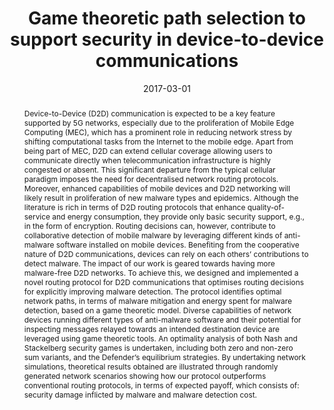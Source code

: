 ---
title: "Game theoretic path selection to support security in device-to-device communications"
abstract: "Device-to-Device (D2D) communication is expected to be a key feature supported by 5G networks, especially due to the proliferation of Mobile Edge Computing (MEC), which has a prominent role in reducing network stress by shifting computational tasks from the Internet to the mobile edge. Apart from being part of MEC, D2D can extend cellular coverage allowing users to communicate directly when telecommunication infrastructure is highly congested or absent. This significant departure from the typical cellular paradigm imposes the need for decentralised network routing protocols. Moreover, enhanced capabilities of mobile devices and D2D networking will likely result in proliferation of new malware types and epidemics. Although the literature is rich in terms of D2D routing protocols that enhance quality-of-service and energy consumption, they provide only basic security support, e.g., in the form of encryption. Routing decisions can, however, contribute to collaborative detection of mobile malware by leveraging different kinds of anti-malware software installed on mobile devices. Benefiting from the cooperative nature of D2D communications, devices can rely on each others’ contributions to detect malware. The impact of our work is geared towards having more malware-free D2D networks. To achieve this, we designed and implemented a novel routing protocol for D2D communications that optimises routing decisions for explicitly improving malware detection. The protocol identifies optimal network paths, in terms of malware mitigation and energy spent for malware detection, based on a game theoretic model. Diverse capabilities of network devices running different types of anti-malware software and their potential for inspecting messages relayed towards an intended destination device are leveraged using game theoretic tools. An optimality analysis of both Nash and Stackelberg security games is undertaken, including both zero and non-zero sum variants, and the Defender’s equilibrium strategies. By undertaking network simulations, theoretical results obtained are illustrated through randomly generated network scenarios showing how our protocol outperforms conventional routing protocols, in terms of expected payoff, which consists of: security damage inflicted by malware and malware detection cost."
collection: publications
permalink: /publication/panaousis2017game
date: 2017-03-01
venue: 'Ad Hoc Networks'
paperurl: '/files/pdf/papers/panaousis2017game.pdf'
github: "https://github.com/manpan/game_theoretic_routing"
link: 'https://www.sciencedirect.com/science/article/pii/S1570870516303109'
citation: 'Emmanouil Panaousis, Eirini Karapistoli, Hadeer Elsemary, Tansu Alpcan, MHR Khuzani, Anastasios A. Economides (2017). 
	&quot;Game theoretic path selection to support security in device-to-device communications.&quot;
	<i>Ad Hoc Networks</i>, 56, 28-42.<br>
	<span style="color:#2979ab;">(JCR 2017: 3.151, CiteScore 2017: 6.8)</span>'
---